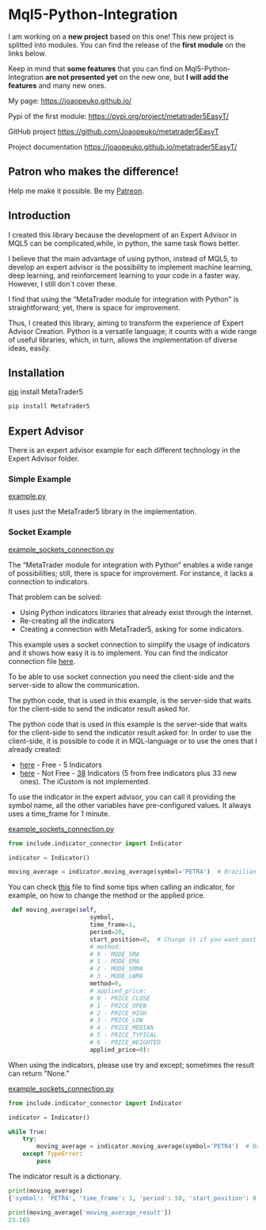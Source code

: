 # Mql5-Python-Integration

I am working on a **new project** based on this one! 
This new project is splitted into modules. 
You can find the release of the **first module** on the links below.

Keep in mind that **some features** that you can find on Mql5-Python-Integration **are not presented yet** on the new one, 
but **I will add the features** and many new ones.


My page:
https://joaopeuko.github.io/

Pypi of the first module:
https://pypi.org/project/metatrader5EasyT/

GitHub project
https://github.com/Joaopeuko/metatrader5EasyT

Project documentation
https://joaopeuko.github.io/metatrader5EasyT/

## Patron who makes the difference!

Help me make it possible. Be my [Patreon](https://www.patreon.com/joaopeuko).

## Introduction

I created this library because the development of an Expert Advisor in MQL5 can be complicated,while, in python, the same task flows better. 

I believe that the main advantage of using python, instead of MQL5, to develop an expert advisor is the possibility to implement machine learning, deep learning, and reinforcement learning to your code in a faster way. However, I still don´t cover these.

I find that using the “MetaTrader module for integration with Python” is straightforward; yet, there is space for improvement.

Thus, I created this library, aiming to transform the experience of Expert Advisor Creation. Python is a versatile language; it counts with a wide range of useful libraries, which, in turn, allows the implementation of diverse ideas, easily. 


## Installation


[pip](https://www.mql5.com/en/docs/integration/python_metatrader5) install MetaTrader5

```python
pip install MetaTrader5
```


## Expert Advisor

There is an expert advisor example for each different technology in the Expert Advisor folder.

### Simple Example 

[example.py](https://github.com/Joaopeuko/Mql5-Python-Integration/blob/master/examples_of_expert_advisor/example.py)

 It uses just the MetaTrader5 library in the implementation. 

### Socket Example

[example_sockets_connection.py](https://github.com/Joaopeuko/Mql5-Python-Integration/blob/master/examples_of_expert_advisor/example_sockets_connection.py) 


The “MetaTrader module for integration with Python” enables a wide range of possibilities; still, there is space for improvement. For instance, it lacks a connection to indicators.

That problem can be solved:
- Using Python indicators libraries that already exist through the internet.
- Re-creating all the indicators
- Creating a connection with MetaTrader5, asking for some indicators.

This example uses a socket connection to simplify the usage of indicators and it shows how easy it is to implement. You can find the indicator connection file [here](https://github.com/Joaopeuko/Mql5-Python-Integration/blob/master/include/indicator_connector.py).

To be able to use socket connection you need the client-side and the server-side to allow the communication.

The python code, that is used in this example, is the server-side that waits for the client-side to send the indicator result asked for.

The python code that is used in this example is the server-side that waits for the client-side to send the indicator result asked for. In order to use the client-side, it is possible to code it in MQL-language or to use the ones that I already created:

 - [here](https://www.mql5.com/en/market/product/57574) - Free - 5 Indicators
 - [here](https://www.mql5.com/en/market/product/58056) - Not Free - [38](https://www.mql5.com/en/docs/indicators) Indicators (5 from free indicators plus 33 new ones). The iCustom is not implemented.
 
To use the indicator in the expert advisor, you can call it providing the symbol name, all the other variables have pre-configured values. It always uses a time_frame for 1 minute.

[example_sockets_connection.py](https://github.com/Joaopeuko/Mql5-Python-Integration/blob/master/examples_of_expert_advisor/example_sockets_connection.py)

```python
from include.indicator_connector import Indicator

indicator = Indicator()

moving_average = indicator.moving_average(symbol='PETR4')  # Brazilian Stock 
```

You can check [this](https://github.com/Joaopeuko/Mql5-Python-Integration/blob/master/include/indicator_connector.py) file to find some tips when calling an indicator, for example, on how to change the method or the applied price.

```python
 def moving_average(self,
                       symbol,
                       time_frame=1,
                       period=20,
                       start_position=0,  # Change it if you want past values, zero is the most recent.
                       # method:
                       # 0 - MODE_SMA
                       # 1 - MODE_EMA
                       # 2 - MODE_SMMA
                       # 3 - MODE_LWMA
                       method=0,
                       # applied_price:
                       # 0 - PRICE_CLOSE
                       # 1 - PRICE_OPEN
                       # 2 - PRICE_HIGH
                       # 3 - PRICE_LOW
                       # 4 - PRICE_MEDIAN
                       # 5 - PRICE_TYPICAL
                       # 6 - PRICE_WEIGHTED
                       applied_price=0):
```

When using the indicators, please use try and except; sometimes the result can return "None."

[example_sockets_connection.py](https://github.com/Joaopeuko/Mql5-Python-Integration/blob/master/examples_of_expert_advisor/example_sockets_connection.py)

```python
from include.indicator_connector import Indicator

indicator = Indicator()

while True:
    try:
        moving_average = indicator.moving_average(symbol='PETR4')  # Brazilian Stock 
    except TypeError:
        pass
```

The indicator result is a dictionary.
```python
print(moving_average)
{'symbol': 'PETR4', 'time_frame': 1, 'period': 50, 'start_position': 0, 'method': 0, 'applied_price': 0, 'moving_average_result': 23.103}

print(moving_average['moving_average_result'])
23.103

```
